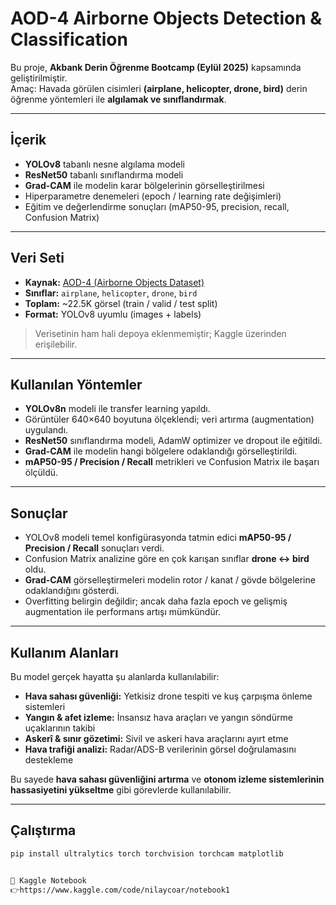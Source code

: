 # AOD-4 Airborne Objects Detection & Classification

Bu proje, **Akbank Derin Öğrenme Bootcamp (Eylül 2025)** kapsamında geliştirilmiştir.  
Amaç: Havada görülen cisimleri **(airplane, helicopter, drone, bird)** derin öğrenme yöntemleri ile **algılamak ve sınıflandırmak**.

---

##  İçerik

- **YOLOv8** tabanlı nesne algılama modeli  
- **ResNet50** tabanlı sınıflandırma modeli  
- **Grad-CAM** ile modelin karar bölgelerinin görselleştirilmesi  
- Hiperparametre denemeleri (epoch / learning rate değişimleri)  
- Eğitim ve değerlendirme sonuçları (mAP50-95, precision, recall, Confusion Matrix)

---

##  Veri Seti

- **Kaynak:** [AOD-4 (Airborne Objects Dataset)](https://www.kaggle.com/)  
- **Sınıflar:** `airplane`, `helicopter`, `drone`, `bird`  
- **Toplam:** ~22.5K görsel (train / valid / test split)  
- **Format:** YOLOv8 uyumlu (images + labels)  

> Verisetinin ham hali depoya eklenmemiştir; Kaggle üzerinden erişilebilir.

---

##  Kullanılan Yöntemler

- **YOLOv8n** modeli ile transfer learning yapıldı.  
- Görüntüler 640×640 boyutuna ölçeklendi; veri artırma (augmentation) uygulandı.  
- **ResNet50** sınıflandırma modeli, AdamW optimizer ve dropout ile eğitildi.  
- **Grad-CAM** ile modelin hangi bölgelere odaklandığı görselleştirildi.  
- **mAP50-95 / Precision / Recall** metrikleri ve Confusion Matrix ile başarı ölçüldü.
---



##  Sonuçlar

- YOLOv8 modeli temel konfigürasyonda tatmin edici **mAP50-95 / Precision / Recall** sonuçları verdi.  
- Confusion Matrix analizine göre en çok karışan sınıflar **drone ↔ bird** oldu.  
- **Grad-CAM** görselleştirmeleri modelin rotor / kanat / gövde bölgelerine odaklandığını gösterdi.  
- Overfitting belirgin değildir; ancak daha fazla epoch ve gelişmiş augmentation ile performans artışı mümkündür.

---

## Kullanım Alanları

Bu model gerçek hayatta şu alanlarda kullanılabilir:

- **Hava sahası güvenliği:** Yetkisiz drone tespiti ve kuş çarpışma önleme sistemleri  
- **Yangın & afet izleme:** İnsansız hava araçları ve yangın söndürme uçaklarının takibi  
- **Askerî & sınır gözetimi:** Sivil ve askeri hava araçlarını ayırt etme  
- **Hava trafiği analizi:** Radar/ADS-B verilerinin görsel doğrulamasını destekleme

Bu sayede **hava sahası güvenliğini artırma** ve **otonom izleme sistemlerinin hassasiyetini yükseltme** gibi görevlerde kullanılabilir.

---

##  Çalıştırma

```bash
pip install ultralytics torch torchvision torchcam matplotlib


🔗 Kaggle Notebook
👉https://www.kaggle.com/code/nilaycoar/notebook1
